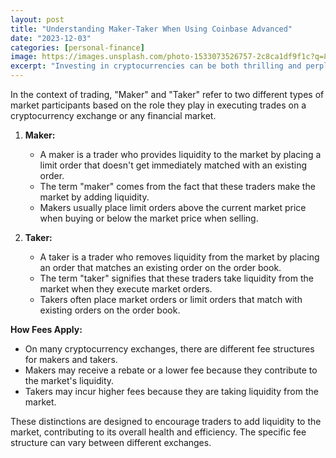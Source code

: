 ```yaml
---
layout: post
title: "Understanding Maker-Taker When Using Coinbase Advanced"
date: "2023-12-03"
categories: [personal-finance]
image: https://images.unsplash.com/photo-1533073526757-2c8ca1df9f1c?q=80&w=2070&auto=format&fit=crop&ixlib=rb-4.0.3&ixid=M3wxMjA3fDB8MHxwaG90by1wYWdlfHx8fGVufDB8fHx8fA%3D%3D
excerpt: "Investing in cryptocurrencies can be both thrilling and perplexing for the average user. One strategy that offers a steady approach is dollar-cost averaging (DCA). If you're navigating this journey through platforms like Coinbase, understanding the fee structure is paramount, especially when employing the DCA strategy that involves frequent trades."
---
```


In the context of trading, "Maker" and "Taker" refer to two different types of market participants based on the role they play in executing trades on a cryptocurrency exchange or any financial market.

1. **Maker:**
   - A maker is a trader who provides liquidity to the market by placing a limit order that doesn't get immediately matched with an existing order.
   - The term "maker" comes from the fact that these traders make the market by adding liquidity.
   - Makers usually place limit orders above the current market price when buying or below the market price when selling.

2. **Taker:**
   - A taker is a trader who removes liquidity from the market by placing an order that matches an existing order on the order book.
   - The term "taker" signifies that these traders take liquidity from the market when they execute market orders.
   - Takers often place market orders or limit orders that match with existing orders on the order book.

**How Fees Apply:**
- On many cryptocurrency exchanges, there are different fee structures for makers and takers.
- Makers may receive a rebate or a lower fee because they contribute to the market's liquidity.
- Takers may incur higher fees because they are taking liquidity from the market.

These distinctions are designed to encourage traders to add liquidity to the market, contributing to its overall health and efficiency. The specific fee structure can vary between different exchanges.